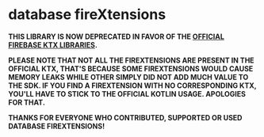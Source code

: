 # database fireXtensions

**THIS LIBRARY IS NOW DEPRECATED IN FAVOR OF THE
 [OFFICIAL FIREBASE KTX LIBRARIES](https://firebaseopensource.com/projects/firebase/firebase-android-sdk/#kotlin_extensions).**

 **PLEASE NOTE THAT NOT ALL THE FIREXTENSIONS ARE PRESENT IN THE OFFICIAL KTX, THAT'S BECAUSE SOME
 FIREXTENSIONS WOULD CAUSE MEMORY LEAKS WHILE OTHER SIMPLY DID NOT ADD MUCH VALUE TO THE SDK. IF YOU FIND
 A FIREXTENSION WITH NO CORRESPONDING KTX, YOU'LL HAVE TO STICK TO THE OFFICIAL KOTLIN USAGE.
 APOLOGIES FOR THAT.**

 **THANKS FOR EVERYONE WHO CONTRIBUTED, SUPPORTED OR USED DATABASE FIREXTENSIONS!**
